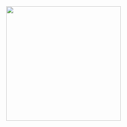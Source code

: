 <div align="center">

  <img src="https://telegra.ph/file/f39250b4f94fd7be7a0b7.png" width="300" height="300">
